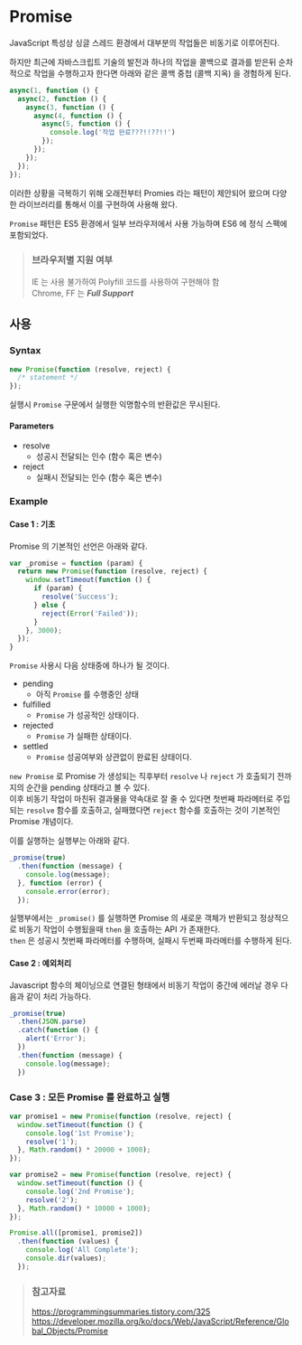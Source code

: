 # Promise

JavaScript 특성상 싱글 스레드 환경에서 대부분의 작업들은 비동기로 이루어진다.

하지만 최근에 자바스크립트 기술의 발전과 하나의 작업을 콜백으로 결과를 받은뒤 순차적으로 작업을 수행하고자 한다면 아래와 같은 콜백 중첩 (콜백 지옥) 을 경험하게 된다.

```javascript
async(1, function () {
  async(2, function () {
    async(3, function () {
      async(4, function () {
        async(5, function () {
          console.log('작업 완료???!!??!!')
        });
      });
    });
  });
});
```

이러한 상황을 극복하기 위해 오래전부터 Promies 라는 패턴이 제안되어 왔으며 다양한 라이브러리를 통해서 이를 구현하여 사용해 왔다.

`Promise` 패턴은 ES5 환경에서 일부 브라우저에서 사용 가능하며 ES6 에 정식 스팩에 포함되었다.

> ### 브라우저별 지원 여부
> IE 는 사용 불가하여 Polyfill 코드를 사용하여 구현해야 함  
> Chrome, FF 는 _**Full Support**_

## 사용

### Syntax

```javascript
new Promise(function (resolve, reject) {
  /* statement */
});
```

실행시 `Promise` 구문에서 실행한 익명함수의 반환값은 무시된다.

#### Parameters

* resolve
  * 성공시 전달되는 인수 (함수 혹은 변수)
* reject
  * 실패시 전달되는 인수 (함수 혹은 변수)

### Example

#### Case 1 : 기초

Promise 의 기본적인 선언은 아래와 같다.

```javascript
var _promise = function (param) {
  return new Promise(function (resolve, reject) {
    window.setTimeout(function () {
      if (param) {
        resolve('Success');
      } else {
        reject(Error('Failed'));
      }
    }, 3000);
  });
}
```

`Promise` 사용시 다음 상태중에 하나가 될 것이다.

* pending
  * 아직 `Promise` 를 수행중인 상태
* fulfilled
  * `Promise` 가 성공적인 상태이다.
* rejected
  * `Promise` 가 실패한 상태이다.
* settled
  * `Promise` 성공여부와 상관없이 완료된 상태이다.

`new Promise` 로 Promise 가 생성되는 직후부터 `resolve` 나 `reject` 가 호출되기 전까지의 순간을 pending 상태라고 볼 수 있다.  
이후 비동기 작업이 마친뒤 결과물을 약속대로 잘 줄 수 있다면 첫번째 파라메터로 주입되는 `resolve` 함수를 호출하고, 실패했다면 `reject` 함수를 호출하는 것이 기본적인 Promise 개념이다.

이를 실행하는 실행부는 아래와 같다.

```javascript
_promise(true)
  .then(function (message) {
    console.log(message);
  }, function (error) {
    console.error(error);
  });
```

실행부에서는 `_promise()` 를 실행하면 Promise 의 새로운 객체가 반환되고 정상적으로 비동기 작업이 수행됬을때 `then` 을 호출하는 API 가 존재한다.  
`then` 은 성공시 첫번째 파라메터를 수행하며, 실패시 두번째 파라메터를 수행하게 된다.

#### Case 2 : 예외처리

Javascript 함수의 체이닝으로 연결된 형태에서 비동기 작업이 중간에 에러날 경우 다음과 같이 처리 가능하다.

```javascript
_promise(true)
  .then(JSON.parse)
  .catch(function () {
    alert('Error');
  })
  .then(function (message) {
    console.log(message);
  })
```

### Case 3 : 모든 Promise 를 완료하고 실행

```javascript
var promise1 = new Promise(function (resolve, reject) {
  window.setTimeout(function () {
    console.log('1st Promise');
    resolve('1');
  }, Math.random() * 20000 + 1000);
});

var promise2 = new Promise(function (resolve, reject) {
  window.setTimeout(function () {
    console.log('2nd Promise');
    resolve('2');
  }, Math.random() * 10000 + 1000);
});

Promise.all([promise1, promise2])
  .then(function (values) {
    console.log('All Complete');
    console.dir(values);
  });
```

> ### 참고자료
> <https://programmingsummaries.tistory.com/325>
> <https://developer.mozilla.org/ko/docs/Web/JavaScript/Reference/Global_Objects/Promise>